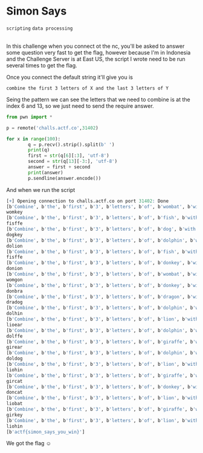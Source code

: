 # Simon Says
`scripting` `data processing`
<br>
<br>

In this challenge when you connect ot the nc, you'll be asked to answer some question very fast to get the flag, however because I'm in Indonesia and the Challenge Server is at East US, the script I wrote need to be run several times to get the flag.

Once you connect the default string it'll give you is 
```
combine the first 3 letters of X and the last 3 letters of Y
```
Seing the pattern we can see the letters that we need to combine is at the index 6 and 13, so we just need to send the require answer.

```python
from pwn import *

p = remote('challs.actf.co',31402)

for x in range(100):
        q = p.recv().strip().split(b' ')
        print(q)
        first = str(q[6][:3], 'utf-8')
        second = str(q[13][-3:], 'utf-8')
        answer = first + second
        print(answer)
        p.sendline(answer.encode())
```

And when we run the script
```r
[+] Opening connection to challs.actf.co on port 31402: Done
[b'Combine', b'the', b'first', b'3', b'letters', b'of', b'wombat', b'with', b'the', b'last', b'3', b'letters', b'of', b'donkey']
womkey
[b'Combine', b'the', b'first', b'3', b'letters', b'of', b'fish', b'with', b'the', b'last', b'3', b'letters', b'of', b'giraffe']
fisffe
[b'Combine', b'the', b'first', b'3', b'letters', b'of', b'dog', b'with', b'the', b'last', b'3', b'letters', b'of', b'donkey']
dogkey
[b'Combine', b'the', b'first', b'3', b'letters', b'of', b'dolphin', b'with', b'the', b'last', b'3', b'letters', b'of', b'lion']
dolion
[b'Combine', b'the', b'first', b'3', b'letters', b'of', b'fish', b'with', b'the', b'last', b'3', b'letters', b'of', b'giraffe']
fisffe
[b'Combine', b'the', b'first', b'3', b'letters', b'of', b'donkey', b'with', b'the', b'last', b'3', b'letters', b'of', b'lion']
donion
[b'Combine', b'the', b'first', b'3', b'letters', b'of', b'wombat', b'with', b'the', b'last', b'3', b'letters', b'of', b'dragon']
womgon
[b'Combine', b'the', b'first', b'3', b'letters', b'of', b'donkey', b'with', b'the', b'last', b'3', b'letters', b'of', b'zebra']
donbra
[b'Combine', b'the', b'first', b'3', b'letters', b'of', b'dragon', b'with', b'the', b'last', b'3', b'letters', b'of', b'dog']
dradog
[b'Combine', b'the', b'first', b'3', b'letters', b'of', b'dolphin', b'with', b'the', b'last', b'3', b'letters', b'of', b'dolphin']
dolhin
[b'Combine', b'the', b'first', b'3', b'letters', b'of', b'lion', b'with', b'the', b'last', b'3', b'letters', b'of', b'bear']
lioear
[b'Combine', b'the', b'first', b'3', b'letters', b'of', b'dolphin', b'with', b'the', b'last', b'3', b'letters', b'of', b'giraffe']
dolffe
[b'Combine', b'the', b'first', b'3', b'letters', b'of', b'giraffe', b'with', b'the', b'last', b'3', b'letters', b'of', b'bear']
girear
[b'Combine', b'the', b'first', b'3', b'letters', b'of', b'dolphin', b'with', b'the', b'last', b'3', b'letters', b'of', b'dog']
doldog
[b'Combine', b'the', b'first', b'3', b'letters', b'of', b'lion', b'with', b'the', b'last', b'3', b'letters', b'of', b'dolphin']
liohin
[b'Combine', b'the', b'first', b'3', b'letters', b'of', b'giraffe', b'with', b'the', b'last', b'3', b'letters', b'of', b'cat']
gircat
[b'Combine', b'the', b'first', b'3', b'letters', b'of', b'donkey', b'with', b'the', b'last', b'3', b'letters', b'of', b'cat']
doncat
[b'Combine', b'the', b'first', b'3', b'letters', b'of', b'lion', b'with', b'the', b'last', b'3', b'letters', b'of', b'wombat']
liobat
[b'Combine', b'the', b'first', b'3', b'letters', b'of', b'giraffe', b'with', b'the', b'last', b'3', b'letters', b'of', b'monkey']
girkey
[b'Combine', b'the', b'first', b'3', b'letters', b'of', b'lion', b'with', b'the', b'last', b'3', b'letters', b'of', b'dolphin']
liohin
[b'actf{simon_says_you_win}']
```

We got the flag :relaxed:
